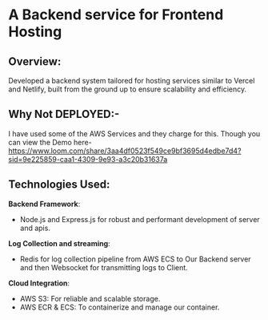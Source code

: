 # A Backend service for Frontend Hosting 

## Overview:
Developed a backend system tailored for hosting services similar to Vercel and Netlify, built from the ground up to ensure scalability and efficiency.

## Why Not DEPLOYED:- 
I have used some of the AWS Services and they charge for this. Though you can view the Demo here- https://www.loom.com/share/3aa4df0523f549ce9bf3695d4edbe7d4?sid=9e225859-caa1-4309-9e93-a3c20b31637a

## Technologies Used:
**Backend Framework**:
- Node.js and Express.js for robust and performant development of server and apis.

**Log Collection and streaming**:
- Redis for log collection pipeline from AWS ECS to Our Backend server and then Websocket for transmitting logs to Client.

**Cloud Integration**:
- AWS S3: For reliable and scalable storage.
- AWS ECR & ECS: To containerize and manage our container. 
